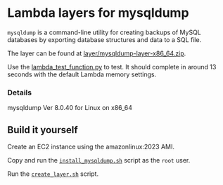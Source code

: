 # Lambda layers for mysqldump

`mysqldump` is a command-line utility for creating backups of MySQL databases by exporting
database structures and data to a SQL file.

The layer can be found at [layer/mysqldump-layer-x86_64.zip](layer/mysqldump-layer-x86_64.zip).

Use the [lambda_test_function.py](lambda_test_function.py) to test.  It should complete in around
13 seconds with the default Lambda memory settings.

### Details
mysqldump Ver 8.0.40 for Linux on x86_64

## Build it yourself
Create an EC2 instance using the amazonlinux:2023 AMI.

Copy and run the [`install_mysqldump.sh`](install_mysqldumkp.sh) script as the `root` user.

Run the [`create_layer.sh`](create_layer.sh) script.
